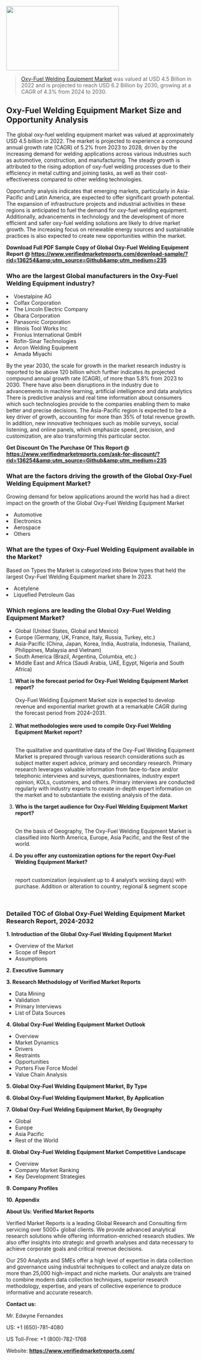 <img src="https://ffe5etoiles.com/wp-content/uploads/2024/12/MST1-300x171.png" alt="" width="300" height="171" class="alignnone size-medium wp-image-20088" /><blockquote><p><p><a href="https://www.verifiedmarketreports.com/download-sample/?rid=136254&utm_source=Github&utm_medium=235" target="_blank">Oxy-Fuel Welding Equipment Market</a> was valued at USD 4.5 Billion in 2022 and is projected to reach USD 6.2 Billion by 2030, growing at a CAGR of 4.3% from 2024 to 2030.</p></blockquote><p><h2>Oxy-Fuel Welding Equipment Market Size and Opportunity Analysis</h2><p>The global oxy-fuel welding equipment market was valued at approximately USD 4.5 billion in 2022. The market is projected to experience a compound annual growth rate (CAGR) of 5.2% from 2023 to 2028, driven by the increasing demand for welding applications across various industries such as automotive, construction, and manufacturing. The steady growth is attributed to the rising adoption of oxy-fuel welding processes due to their efficiency in metal cutting and joining tasks, as well as their cost-effectiveness compared to other welding technologies.</p><p>Opportunity analysis indicates that emerging markets, particularly in Asia-Pacific and Latin America, are expected to offer significant growth potential. The expansion of infrastructure projects and industrial activities in these regions is anticipated to fuel the demand for oxy-fuel welding equipment. Additionally, advancements in technology and the development of more efficient and safer oxy-fuel welding solutions are likely to drive market growth. The increasing focus on renewable energy sources and sustainable practices is also expected to create new opportunities within the market.</p></p><p class=""><strong>Download Full PDF Sample Copy of Global Oxy-Fuel Welding Equipment Report @ <a href="https://www.verifiedmarketreports.com/download-sample/?rid=136254&amp;utm_source=Github&amp;utm_medium=235" target="_blank">https://www.verifiedmarketreports.com/download-sample/?rid=136254&amp;utm_source=Github&amp;utm_medium=235</a></strong></p><h3 id="" class="">Who are the largest Global manufacturers in the Oxy-Fuel Welding Equipment industry?</h3><p><li>Voestalpine AG</li><li> Colfax Corporation</li><li> The Lincoln Electric Company</li><li> Obara Corporation</li><li> Panasonic Corporation</li><li> Illinois Tool Works Inc</li><li> Fronius International GmbH</li><li> Rofin-Sinar Technologies</li><li> Arcon Welding Equipment</li><li> Amada Miyachi</li></p><div class=""><div class="" dir="" data-message-author-role="" data-message-id="" data-message-model-slug=""><div class=""><div class=""><div class=""><div class="" dir="" data-message-author-role="" data-message-id="" data-message-model-slug=""><div class=""><div class=""><p>By the year 2030, the scale for growth in the market research industry is reported to be above 120 billion which further indicates its projected compound annual growth rate (CAGR), of more than 5.8% from 2023 to 2030. There have also been disruptions in the industry due to advancements in machine learning, artificial intelligence and data analytics There is predictive analysis and real time information about consumers which such technologies provide to the companies enabling them to make better and precise decisions. The Asia-Pacific region is expected to be a key driver of growth, accounting for more than 35% of total revenue growth. In addition, new innovative techniques such as mobile surveys, social listening, and online panels, which emphasize speed, precision, and customization, are also transforming this particular sector.</p><p><strong>Get Discount On The Purchase Of This Report @&nbsp; <a href="https://www.verifiedmarketreports.com/ask-for-discount/?rid=136254&amp;utm_source=Github&amp;utm_medium=235" target="_blank">https://www.verifiedmarketreports.com/ask-for-discount/?rid=136254&amp;utm_source=Github&amp;utm_medium=235</a></strong></p></div></div></div></div></div></div></div></div><h3 id="" class="">What are the factors driving the growth of the Global Oxy-Fuel Welding Equipment Market?</h3><p id="" class="">Growing demand for below applications around the world has had a direct impact on the growth of the Global Oxy-Fuel Welding Equipment Market</p><p id="" class=""><li>Automotive</li><li> Electronics</li><li> Aerospace</li><li> Others</li></p><h3 id="" class="">What are the types of Oxy-Fuel Welding Equipment available in the Market?</h3><p id="" class="">Based on Types the Market is categorized into Below types that held the largest Oxy-Fuel Welding Equipment market share In 2023.</p><p id="" class=""><li>Acetylene</li><li> Liquefied Petroleum Gas</li></p><h3 id="" class="">Which regions are leading the Global Oxy-Fuel Welding Equipment Market?</h3><ul><li>Global (United States, Global and Mexico)</li><li>Europe (Germany, UK, France, Italy, Russia, Turkey, etc.)</li><li>Asia-Pacific (China, Japan, Korea, India, Australia, Indonesia, Thailand, Philippines, Malaysia and Vietnam)</li><li>South America (Brazil, Argentina, Columbia, etc.)</li><li>Middle East and Africa (Saudi Arabia, UAE, Egypt, Nigeria and South Africa)</li></ul><p><ol><li><strong>What is the forecast period for Oxy-Fuel Welding Equipment Market report?<br /></strong><br /><span data-sheets-root="1" data-sheets-value="{&quot;1&quot;:2,&quot;2&quot;:&quot;XXXX size is expected to develop revenue and exponential market growth at a remarkable CAGR during the forecast period from 2024&ndash;2030.&quot;}" data-sheets-userformat="{&quot;2&quot;:12674,&quot;4&quot;:{&quot;1&quot;:2,&quot;2&quot;:16776960},&quot;10&quot;:2,&quot;11&quot;:0,&quot;15&quot;:&quot;Arial&quot;,&quot;16&quot;:12}">Oxy-Fuel Welding Equipment Market size is expected to develop revenue and exponential market growth at a remarkable CAGR during the forecast period from 2024&ndash;2031.</span><br /><br /></li><li><strong>What methodologies were used to compile Oxy-Fuel Welding Equipment Market report?<br /><br /></strong><p>The qualitative and quantitative data of the&nbsp;Oxy-Fuel Welding Equipment Market is prepared through various research considerations such as subject matter expert advice, primary and secondary research. Primary research leverages valuable information from face-to-face and/or telephonic interviews and surveys, questionnaires, industry expert opinion, KOLs, customers, and others. Primary interviews are conducted regularly with industry experts to create in-depth expert information on the market and to substantiate the existing analysis of the data.&nbsp;</p></li><li><strong>Who is the target audience for Oxy-Fuel Welding Equipment Market report?<br /><br /></strong><p>On the basis of Geography, The&nbsp;Oxy-Fuel Welding Equipment Market is classified into North America, Europe, Asia Pacific, and the Rest of the world.</p></li><li><strong>Do you offer any customization options for the report Oxy-Fuel Welding Equipment Market?<br /><br /></strong><p>report customization (equivalent up to 4 analyst&rsquo;s working days) with purchase. Addition or alteration to country, regional &amp; segment scope</p><p>&nbsp;</p></li></ol></p><h3 id="" class="">Detailed TOC of Global Oxy-Fuel Welding Equipment Market Research Report, 2024-2032</h3><p id="" class=""><strong>1. Introduction of the Global Oxy-Fuel Welding Equipment Market</strong></p><ul><li>Overview of the Market</li><li>Scope of Report</li><li>Assumptions</li></ul><p id="" class=""><strong>2. Executive Summary</strong></p><p id="" class=""><strong>3. Research Methodology of&nbsp;Verified Market Reports</strong></p><ul><li>Data Mining</li><li>Validation</li><li>Primary Interviews</li><li>List of Data Sources</li></ul><p id="" class=""><strong>4. Global Oxy-Fuel Welding Equipment Market Outlook</strong></p><ul><li>Overview</li><li>Market Dynamics</li><li>Drivers</li><li>Restraints</li><li>Opportunities</li><li>Porters Five Force Model</li><li>Value Chain Analysis</li></ul><p id="" class=""><strong>5. Global Oxy-Fuel Welding Equipment Market, By&nbsp;Type</strong></p><p id="" class=""><strong>6. Global Oxy-Fuel Welding Equipment Market, By Application</strong></p><p id="" class=""><strong>7. Global Oxy-Fuel Welding Equipment Market, By Geography</strong></p><ul><li>Global</li><li>Europe</li><li>Asia Pacific</li><li>Rest of the World</li></ul><p id="" class=""><strong>8. Global Oxy-Fuel Welding Equipment Market Competitive Landscape</strong></p><ul><li>Overview</li><li>Company Market Ranking</li><li>Key Development Strategies</li></ul><p id="" class=""><strong>9. Company Profiles</strong></p><p id="" class=""><strong>10. Appendix</strong></p><p id="" class=""><strong>About Us: Verified Market Reports</strong></p><p id="" class="">Verified Market Reports is a leading Global Research and Consulting firm servicing over 5000+ global clients. We provide advanced analytical research solutions while offering information-enriched research studies. We also offer insights into strategic and growth analyses and data necessary to achieve corporate goals and critical revenue decisions.</p><p id="" class="">Our 250 Analysts and SMEs offer a high level of expertise in data collection and governance using industrial techniques to collect and analyze data on more than 25,000 high-impact and niche markets. Our analysts are trained to combine modern data collection techniques, superior research methodology, expertise, and years of collective experience to produce informative and accurate research.</p><p id="" class=""><strong>Contact us:</strong></p><p id="" class="">Mr. Edwyne Fernandes</p><p id="" class="">US: +1 (650)-781-4080</p><p id="" class="">US Toll-Free: +1 (800)-782-1768</p><p id="" class="">Website: <a target="" data-test-app-aware-link=""><strong>https://www.verifiedmarketreports.com/</strong></a></p>
